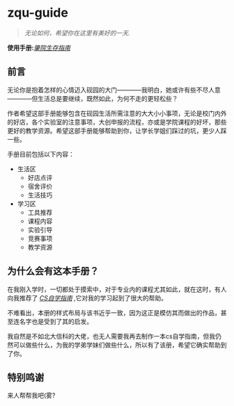 # zqu-guide

> *无论如何，希望你在这里有美好的一天.*

**使用手册:**[*肇院生存指南*](https://baddyscience.github.io/zqu-guide/)

## 前言

无论你是抱着怎样的心情迈入砚园的大门————我明白，她或许有些不尽人意————但生活总是要继续，既然如此，为何不走的更轻松些？

作者希望这部手册能够包含在砚园生活所需注意的大大小小事项，无论是校门内外的好店，各个实验室的注意事项，大创申报的流程，亦或是学院课程的好坏，那些更好的教学资源。希望这部手册能够帮助到你，让学长学姐们踩过的坑，更少人踩一些。

手册目前包括以下内容：

- 生活区
    - 好店点评
    - 宿舍评价
    - 生活技巧
- 学习区
    - 工具推荐
    - 课程内容
    - 实验引导
    - 竞赛事项
    - 教学资源

## 为什么会有这本手册？

在我刚入学时，一切都处于摸索中，对于专业内的课程尤其如此，就在这时，有人向我推荐了 [*CS自学指南*](https://csdiy.wiki/) ,它对我的学习起到了很大的帮助。

不难看出，本册的样式布局与该书近乎一致，因为这正是模仿其而做出的作品，甚至连名字也是受到了其的启发。

我自然是不如北大信科的大佬，也无人需要我再去制作一本cs自学指南，但我仍然可以做些什么，为我的学弟学妹们做些什么，所以有了该册，希望它确实帮助到了你。

## 特别鸣谢



来人帮帮我吧(雾?
